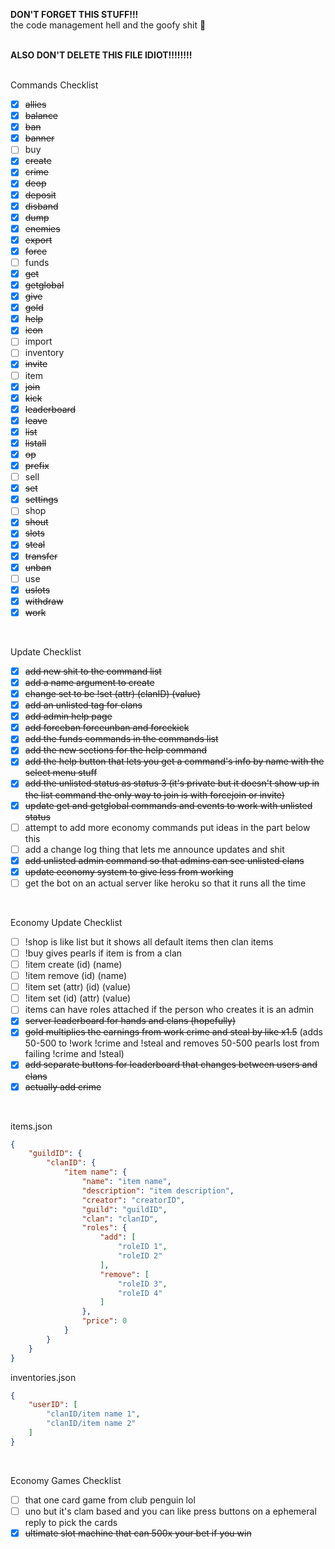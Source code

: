 **DON'T FORGET THIS STUFF!!!**<br>
the code management hell and the goofy shit 🙏
<br>
<br>

**ALSO DON'T DELETE THIS FILE IDIOT!!!!!!!!**
<br>
<br>

Commands Checklist
- [x] ~~allies~~
- [x] ~~balance~~
- [x] ~~ban~~
- [x] ~~banner~~
- [ ] buy
- [x] ~~create~~
- [x] ~~crime~~
- [x] ~~deop~~
- [x] ~~deposit~~
- [x] ~~disband~~
- [x] ~~dump~~
- [x] ~~enemies~~
- [x] ~~export~~
- [x] ~~force~~
- [ ] funds
- [x] ~~get~~
- [x] ~~getglobal~~
- [x] ~~give~~
- [x] ~~gold~~
- [x] ~~help~~
- [x] ~~icon~~
- [ ] import
- [ ] inventory
- [x] ~~invite~~
- [ ] item
- [x] ~~join~~
- [x] ~~kick~~
- [x] ~~leaderboard~~
- [x] ~~leave~~
- [x] ~~list~~
- [x] ~~listall~~
- [x] ~~op~~
- [x] ~~prefix~~
- [ ] sell
- [x] ~~set~~
- [x] ~~settings~~
- [ ] shop
- [x] ~~shout~~
- [x] ~~slots~~
- [x] ~~steal~~
- [x] ~~transfer~~
- [x] ~~unban~~
- [ ] use
- [x] ~~uslots~~
- [x] ~~withdraw~~
- [x] ~~work~~
<br>

Update Checklist
- [x] ~~add new shit to the command list~~
- [x] ~~add a name argument to create~~
- [x] ~~change set to be !set (attr) (clanID) (value)~~
- [x] ~~add an unlisted tag for clans~~
- [x] ~~add admin help page~~
- [x] ~~add forceban forceunban and forcekick~~
- [x] ~~add the funds commands in the commands list~~
- [x] ~~add the new sections for the help command~~
- [x] ~~add the help button that lets you get a command's info by name with the select menu stuff~~
- [x] ~~add the unlisted status as status 3 (it's private but it doesn't show up in the list command the only way to join is with forcejoin or invite)~~
- [x] ~~update get and getglobal commands and events to work with unlisted status~~
- [ ] attempt to add more economy commands put ideas in the part below this
- [ ] add a change log thing that lets me announce updates and shit
- [x] ~~add unlisted admin command so that admins can see unlisted clans~~
- [x] ~~update economy system to give less from working~~
- [ ] get the bot on an actual server like heroku so that it runs all the time
<br>

Economy Update Checklist
- [ ] !shop is like list but it shows all default items then clan items
- [ ] !buy gives pearls if item is from a clan
- [ ] !item create (id) (name)
- [ ] !item remove (id) (name)
- [ ] !item set (attr) (id) (value)
- [ ] !item set (id) (attr) (value)
- [ ] items can have roles attached if the person who creates it is an admin
- [x] ~~server leaderboard for hands and clans (hopefully)~~
- [x] ~~gold multiplies the earnings from work crime and steal by like x1.5~~ (adds 50-500 to !work !crime and !steal and removes 50-500 pearls lost from failing !crime and !steal)
- [x] ~~add separate buttons for leaderboard that changes between users and clans~~
- [x] ~~actually add crime~~
<br>

items.json
```json
{
    "guildID": {
        "clanID": {
            "item name": {
                "name": "item name",
                "description": "item description",
                "creator": "creatorID",
                "guild": "guildID",
                "clan": "clanID",
                "roles": {
                    "add": [
                        "roleID 1",
                        "roleID 2"
                    ],
                    "remove": [
                        "roleID 3",
                        "roleID 4"
                    ]
                },
                "price": 0
            }
        }
    }
}
```
inventories.json
```json
{
    "userID": [
        "clanID/item name 1",
        "clanID/item name 2"
    ]
}
```
<br>

Economy Games Checklist
- [ ] that one card game from club penguin lol
- [ ] uno but it's clam based and you can like press buttons on a ephemeral reply to pick the cards
- [x] ~~ultimate slot machine that can 500x your bet if you win~~
